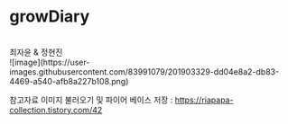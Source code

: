 # growDiary
<br>
최자윤 & 정현진 <br>
![image](https://user-images.githubusercontent.com/83991079/201903329-dd04e8a2-db83-4469-a540-afb8a227b108.png)

참고자료
이미지 불러오기 및 파이어 베이스 저장 : https://riapapa-collection.tistory.com/42 <br>

